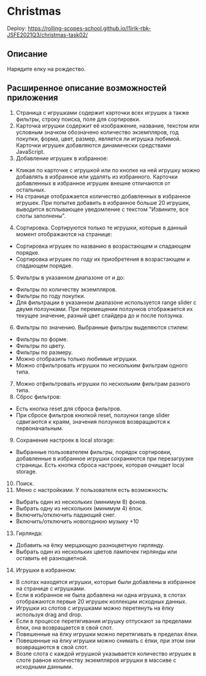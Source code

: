 # Christmas 

Deploy: https://rolling-scopes-school.github.io/l1irik-rbk-JSFE2021Q3/christmas-task02/

## **Описание** 
Нарядите елку на рождество.

## **Расширенное описание возможностей приложения** 
1. Страница с игрушками содержит карточки всех игрушек а также фильтры, строку поиска, поле для сортировки.
2. Карточка игрушки содержит её изображение, название, текстом или условным значком обозначено количество экземпляров, год покупки, форма, цвет, размер, является ли игрушка любимой. Карточки игрушек добавляются динамически средствами JavaScript.
3. Добавление игрушек в избранное:
  - Кликая по карточке с игрушкой или по кнопке на ней игрушку можно добавлять в избранное или удалять из избранного. Карточки добавленных в избранное игрушек внешне отличаются от остальных.
  - На странице отображается количество добавленных в избранное игрушек. При попытке добавить в избранное больше 20 игрушек, выводится всплывающее уведомление с текстом "Извините, все слоты заполнены".
4. Сортировка. Сортируются только те игрушки, которые в данный момент отображаются на странице:
  - Сортировка игрушек по названию в возрастающем и спадающем порядке.
  - Сортировка игрушек по году их приобретения в возрастающем и спадающем порядке.
5. Фильтры в указанном диапазоне от и до: 
  - Фильтры по количеству экземпляров.
  - Фильтры по году покупки.
  - Для фильтрации в указанном диапазоне используется range slider с двумя ползунками. При перемещении ползунков отображается их текущее значение, разный цвет слайдера до и после ползунка.
6. Фильтры по значению. Выбранные фильтры выделяются стилем: 
  - Фильтры по форме.
  - Фильтры по цвету.
  - Фильтры по размеру.
  - Можно отобразить только любимые игрушки.
  - Можно отфильтровать игрушки по нескольким фильтрам одного типа.
7. Можно отфильтровать игрушки по нескольким фильтрам разного типа.
8. Сброс фильтров:
  - Есть кнопка reset для сброса фильтров.
  - При сбросе фильтров кнопкой reset, ползунки range slider сдвигаются к краям, значения ползунков возвращаются к первоначальным.
9. Сохранение настроек в local storage:
  - Выбранные пользователем фильтры, порядок сортировки, добавленные в избранное игрушки сохраняются при перезагрузке страницы. Есть кнопка сброса настроек, которая очищает local storage.
10. Поиск.
11. Меню с настройками. У пользователя есть возможность:
  - Выбрать один из нескольких (минимум 8) фонов.
  - Выбрать одну из нескольких (минимум 4) ёлок.
  - Включить/отключить падающий снег.
  - Включить/отключить новогоднюю музыку +10
13. Гирлянда:
  - Добавить на ёлку мерцающую разноцветную гирлянду.
  - Выбрать один из нескольких цветов лампочек гирлянды или оставить её разноцветной.
14. Игрушки в избранном:
  - В слотах находятся игрушки, которые были добавлены в избранное на странице с игрушками.
  - Если в избранное не была добавлена ни одна игрушка, в слотах отображаются первые 20 игрушек коллекции исходных данных.
  - Игрушки из слотов с игрушками можно перетянуть на ёлку используя drag and drop.
  - Если в процессе перетягивания игрушку отпускают за пределами ёлки, она возвращается в свой слот.
  - Повешенные на ёлку игрушки можно перетягивать в пределах ёлки.
  - Повешенные на ёлку игрушки можно снимать с ёлки, при этом они возвращаются в свой слот.
  - Возле слота с каждой игрушкой указывается количество игрушек в слоте равное количеству экземпляров игрушки в массиве с исходными данными.
